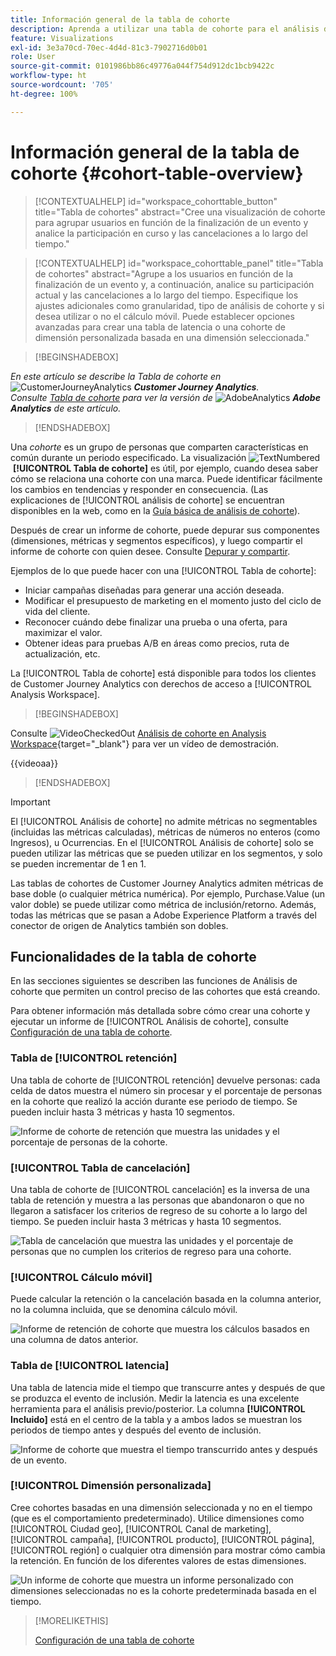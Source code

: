 ```yaml
---
title: Información general de la tabla de cohorte
description: Aprenda a utilizar una tabla de cohorte para el análisis de cohorte en Analysis Workspace
feature: Visualizations
exl-id: 3e3a70cd-70ec-4d4d-81c3-7902716d0b01
role: User
source-git-commit: 0101986bb86c49776a044f754d912dc1bcb9422c
workflow-type: ht
source-wordcount: '705'
ht-degree: 100%

---
```


# Información general de la tabla de cohorte {#cohort-table-overview}

<!-- markdownlint-disable MD034 -->

>[!CONTEXTUALHELP]
>id="workspace_cohorttable_button"
>title="Tabla de cohortes"
>abstract="Cree una visualización de cohorte para agrupar usuarios en función de la finalización de un evento y analice la participación en curso y las cancelaciones a lo largo del tiempo."

<!-- markdownlint-enable MD034 -->

<!-- markdownlint-disable MD034 -->

>[!CONTEXTUALHELP]
>id="workspace_cohorttable_panel"
>title="Tabla de cohortes"
>abstract="Agrupe a los usuarios en función de la finalización de un evento y, a continuación, analice su participación actual y las cancelaciones a lo largo del tiempo. Especifique los ajustes adicionales como granularidad, tipo de análisis de cohorte y si desea utilizar o no el cálculo móvil. Puede establecer opciones avanzadas para crear una tabla de latencia o una cohorte de dimensión personalizada basada en una dimensión seleccionada."

<!-- markdownlint-enable MD034 -->


>[!BEGINSHADEBOX]

_En este artículo se describe la Tabla de cohorte en_ ![CustomerJourneyAnalytics](/help/assets/icons/CustomerJourneyAnalytics.svg) _**Customer Journey Analytics**._<br/>_Consulte [Tabla de cohorte](https://experienceleague.adobe.com/es/docs/analytics/analyze/analysis-workspace/visualizations/cohort-table/cohort-analysis) para ver la versión de_ ![AdobeAnalytics](/help/assets/icons/AdobeAnalytics.svg) _**Adobe Analytics** de este artículo._

>[!ENDSHADEBOX]


Una *cohorte* es un grupo de personas que comparten características en común durante un periodo especificado. La visualización ![TextNumbered](/help/assets/icons/TextNumbered.svg) **[!UICONTROL Tabla de cohorte]** es útil, por ejemplo, cuando desea saber cómo se relaciona una cohorte con una marca. Puede identificar fácilmente los cambios en tendencias y responder en consecuencia. (Las explicaciones de [!UICONTROL análisis de cohorte] se encuentran disponibles en la web, como en la [Guía básica de análisis de cohorte](https://es.wikipedia.org/wiki/Cohort_analysis)).

Después de crear un informe de cohorte, puede depurar sus componentes (dimensiones, métricas y segmentos específicos), y luego compartir el informe de cohorte con quien desee. Consulte [Depurar y compartir](/help/analysis-workspace/curate-share/curate.md).

Ejemplos de lo que puede hacer con una [!UICONTROL Tabla de cohorte]:

* Iniciar campañas diseñadas para generar una acción deseada.
* Modificar el presupuesto de marketing en el momento justo del ciclo de vida del cliente.
* Reconocer cuándo debe finalizar una prueba o una oferta, para maximizar el valor.
* Obtener ideas para pruebas A/B en áreas como precios, ruta de actualización, etc.

La [!UICONTROL Tabla de cohorte] está disponible para todos los clientes de Customer Journey Analytics con derechos de acceso a [!UICONTROL Analysis Workspace].


>[!BEGINSHADEBOX]

Consulte ![VideoCheckedOut](/help/assets/icons/VideoCheckedOut.svg) [Análisis de cohorte en Analysis Workspace](https://video.tv.adobe.com/v/23990/?quality=12&learn=on){target="_blank"} para ver un vídeo de demostración.

{{videoaa}}

>[!ENDSHADEBOX]


>[!IMPORTANT]
>
>El [!UICONTROL Análisis de cohorte] no admite métricas no segmentables (incluidas las métricas calculadas), métricas de números no enteros (como Ingresos), u Ocurrencias. En el [!UICONTROL Análisis de cohorte] solo se pueden utilizar las métricas que se pueden utilizar en los segmentos, y solo se pueden incrementar de 1 en 1.

Las tablas de cohortes de Customer Journey Analytics admiten métricas de base doble (o cualquier métrica numérica). Por ejemplo, Purchase.Value (un valor doble) se puede utilizar como métrica de inclusión/retorno. Además, todas las métricas que se pasan a Adobe Experience Platform a través del conector de origen de Analytics también son dobles.

## Funcionalidades de la tabla de cohorte

En las secciones siguientes se describen las funciones de Análisis de cohorte que permiten un control preciso de las cohortes que está creando.

Para obtener información más detallada sobre cómo crear una cohorte y ejecutar un informe de [!UICONTROL Análisis de cohorte], consulte [Configuración de una tabla de cohorte](/help/analysis-workspace/visualizations/cohort-table/t-cohort.md).

### Tabla de [!UICONTROL retención]

Una tabla de cohorte de [!UICONTROL retención] devuelve personas: cada celda de datos muestra el número sin procesar y el porcentaje de personas en la cohorte que realizó la acción durante ese periodo de tiempo. Se pueden incluir hasta 3 métricas y hasta 10 segmentos.

![Informe de cohorte de retención que muestra las unidades y el porcentaje de personas de la cohorte.](assets/retention-report.png)

### [!UICONTROL Tabla de cancelación]

Una tabla de cohorte de [!UICONTROL cancelación] es la inversa de una tabla de retención y muestra a las personas que abandonaron o que no llegaron a satisfacer los criterios de regreso de su cohorte a lo largo del tiempo. Se pueden incluir hasta 3 métricas y hasta 10 segmentos.

![Tabla de cancelación que muestra las unidades y el porcentaje de personas que no cumplen los criterios de regreso para una cohorte.](assets/churn-report.png)

### [!UICONTROL Cálculo móvil]

Puede calcular la retención o la cancelación basada en la columna anterior, no la columna incluida, que se denomina cálculo móvil.

![Informe de retención de cohorte que muestra los cálculos basados en una columna de datos anterior.](assets/retention-report-rolling.png)

### Tabla de [!UICONTROL latencia]

Una tabla de latencia mide el tiempo que transcurre antes y después de que se produzca el evento de inclusión. Medir la latencia es una excelente herramienta para el análisis previo/posterior. La columna **[!UICONTROL Incluido]** está en el centro de la tabla y a ambos lados se muestran los periodos de tiempo antes y después del evento de inclusión.

![Informe de cohorte que muestra el tiempo transcurrido antes y después de un evento.](assets/retention-report-latency.png)

### [!UICONTROL Dimensión personalizada]

Cree cohortes basadas en una dimensión seleccionada y no en el tiempo (que es el comportamiento predeterminado). Utilice dimensiones como [!UICONTROL Ciudad geo], [!UICONTROL Canal de marketing], [!UICONTROL campaña], [!UICONTROL producto], [!UICONTROL página], [!UICONTROL región] o cualquier otra dimensión para mostrar cómo cambia la retención. En función de los diferentes valores de estas dimensiones.

![Un informe de cohorte que muestra un informe personalizado con dimensiones seleccionadas no es la cohorte predeterminada basada en el tiempo.](assets/retention-dimensions.png)

>[!MORELIKETHIS]
>
>[Configuración de una tabla de cohorte](/help/analysis-workspace/visualizations/cohort-table/t-cohort.md)
>

